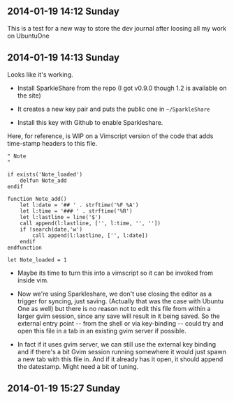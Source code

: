 

## 2014-01-19 14:12 Sunday

This is a test for a new way to store the dev journal after loosing all my work on UbuntuOne

## 2014-01-19 14:13 Sunday

Looks like it's working.

  - Install SparkleShare from the repo (I got v0.9.0 though 1.2 is available
      on the site)

  - It creates a new key pair and puts the public one in `~/SparkleShare`

  - Install this key with Github to enable Sparkleshare.


Here, for reference, is WIP on a Vimscript version of the code that adds
time-stamp headers to this file.

    " Note
    "

    if exists('Note_loaded')
        delfun Note_add
    endif

    function Note_add()
        let l:date = '## ' . strftime('%F %A')
        let l:time = '### ' . strftime('%R')
        let l:lastline = line('$')
        call append(l:lastline, ['', l:time, '', ''])
        if !search(date,'w')
            call append(l:lastline, ['', l:date])
        endif
    endfunction

    let Note_loaded = 1

 -  Maybe its time to turn this into a vimscript so it can  be invoked from
    inside vim.

 - Now we're using Sparkleshare, we don't use closing the editor as a trigger
   for syncing, just saving.  (Actually that was the case with Ubuntu One as
   well) but there is no reason not to edit this file from within a larger gvim
   session, since any save will result in it being saved. So the external entry
   point -- from the shell or via key-binding -- could try and open this file
   in a tab in an existing gvim server if possible. 

 - In fact if it uses gvim server, we can still use the external key binding
   and if there's a bit Gvim session running somewhere it would just spawn a
   new tab with this file in. And if it already has it open, it should append
   the datestamp. Might need a bit of tuning.

## 2014-01-19 15:27 Sunday



